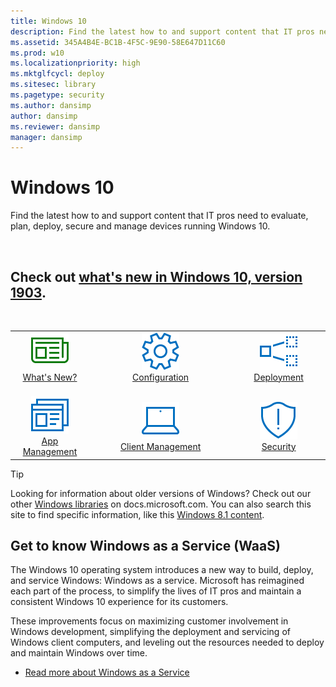 ```yaml
---
title: Windows 10
description: Find the latest how to and support content that IT pros need to evaluate, plan, deploy, secure and manage devices running Windows 10.
ms.assetid: 345A4B4E-BC1B-4F5C-9E90-58E647D11C60
ms.prod: w10
ms.localizationpriority: high
ms.mktglfcycl: deploy
ms.sitesec: library
ms.pagetype: security
ms.author: dansimp
author: dansimp
ms.reviewer: dansimp
manager: dansimp
---
```


# Windows 10

Find the latest how to and support content that IT pros need to evaluate, plan, deploy, secure and manage devices running Windows 10.

&nbsp;

## Check out [what's new in Windows 10, version 1903](/windows/whats-new/whats-new-windows-10-version-1903).
<br>
<table border="0" width="100%" align="center">
  <tr style="text-align:center;">
    <td align="center" style="width:25%; border:0;">
      <a href="/windows/whats-new/whats-new-windows-10-version-1903"> 
        <img src="images/whatsnew.png" alt="Read what's new in Windows 10" title="Whats new" />
      <br/>What's New? </a><br>
    </td>
     <td align="center">
      <a href="/windows/configuration/index">
        <img src="images/configuration.png" alt="Configure Windows 10 in your enterprise" title="Configure Windows 10" />
      <br/>Configuration </a><br>
    </td>
    <td align="center">
      <a href="/windows/deployment/index">
        <img src="images/deployment.png" alt="Windows 10 deployment" title="Windows 10 deployment" />
      <br/>Deployment </a><br>
  </tr>
  <tr style="text-align:center;">
    <td align="center"><br>
      <a href="/windows/application-management/index">
        <img src="images/applicationmanagement.png" alt="Manage applications in your Windows 10 enterprise deployment" title="Application management" />
      <br/>App Management </a>
    </td>
       <td align="center"><br>
      <a href="/windows/client-management/index">
        <img src="images/clientmanagement.png" alt="Windows 10 client management" title="Client management" />
      <br/>Client Management </a>
    </td>
    <td align="center"><br>
      <a href="/windows/security/index">
        <img src="images/threatprotection.png" alt="Windows 10 security" title="W10 security" />
      <br/>Security </a>
  </tr>
</table>

>[!TIP]
> Looking for information about older versions of Windows? Check out our other [Windows libraries](/previous-versions/windows/) on docs.microsoft.com. You can also search this site to find specific information, like this [Windows 8.1 content](https://docs.microsoft.com/search/index?search=Windows+8.1&dataSource=previousVersions).

## Get to know Windows as a Service (WaaS)

The Windows 10 operating system introduces a new way to build, deploy, and service Windows: Windows as a service. Microsoft has reimagined each part of the process, to simplify the lives of IT pros and maintain a consistent Windows 10 experience for its customers.

These improvements focus on maximizing customer involvement in Windows development, simplifying the deployment and servicing of Windows client computers, and leveling out the resources needed to deploy and maintain Windows over time.
  
- [Read more about Windows as a Service](/windows/deployment/update/waas-overview)